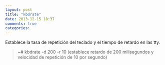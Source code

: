 ```yaml
---
layout: post
title: "kbdrate"
date: 2013-12-15 18:37
comments: true
categories: 
---
```

Establece la tasa de repetición del teclado y el tiempo de retardo en las tty.

>~# kbdrate -d 200 -r 10 (establece retardo de 200 milisegundos y velocidad de repetición de 10 por segundo)

